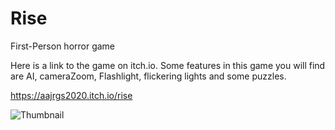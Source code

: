 # Rise
First-Person horror game

Here is a link to the game on itch.io.
Some features in this game you will find are AI, cameraZoom, Flashlight, flickering lights and some puzzles.

https://aajrgs2020.itch.io/rise



![Thumbnail](https://user-images.githubusercontent.com/65637580/180151225-f8946876-1644-4bac-a495-31acc9e23512.png)
